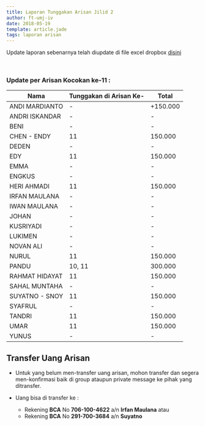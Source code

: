 ```yaml
---
title: Laporan Tunggakan Arisan Jilid 2
author: ft-umj-iv
date: 2018-05-19
template: article.jade
tags: laporan arisan
---
```


Update laporan sebenarnya telah diupdate di file excel dropbox [disini](https://www.dropbox.com/s/lqrvit24hfh3fot/Arisan%20UMJ%20TechInfo4%20Jilid%2002.xlsx?dl=0)

<br/>
<span class="more"></span>

### Update per Arisan Kocokan ke-11 :

|Nama									| Tunggakan di Arisan Ke- 	| Total 			|
| -------------------	| ------------------------- | ----------- |
| ANDI MARDIANTO 			| -	    		 						    | +150.000  		|
| ANDRI ISKANDAR 			| - 			  		            | -        		|
| BENI 						    | -			  		              | -				 		|
| CHEN - ENDY 				| 11		 						        | 150.000  		|
| DEDEN 					    | -			  		              | -				 		|
| EDY 						    | 11		 						        | 150.000  		|
| EMMA 						    | - 			  		            | -					 	|
| ENGKUS 					    | - 			  		            | -        		|
| HERI AHMADI 				| 11		 						        | 150.000  		|
| IRFAN MAULANA 			| -			  		              | -        		|
| IWAN MAULANA 				| -			  		              | -				 		|
| JOHAN 					    | -			  		              | -				 		|
| KUSRIYADI 				  | -			  		              | -				 		|
| LUKIMEN 					  | -			  		              | -				 		|
| NOVAN ALI 				  | -			  		              | -				 		|
| NURUL				 		    | 11    		 						    | 150.000  		|
| PANDU 					    | 10, 11 							      | 300.000  		|
| RAHMAT HIDAYAT 			| 11    		 						    | 150.000  		|
| SAHAL MUNTAHA 			| -	    		 						    | -			  		|
| SUYATNO - SNOY 			| 11    		 						    | 150.000  		|
| SYAFRUL 					  | -    		 						    	| -			  		|
| TANDRI 					    | 11    		 						    | 150.000  		|
| UMAR 						    | 11    		 						    | 150.000  		|
| YUNUS 					    | -			  		              | -				 		|

## Transfer Uang Arisan

+ Untuk yang belum men-transfer uang arisan, mohon transfer dan segera men-konfirmasi baik di group ataupun private message ke pihak yang ditransfer.

+ Uang bisa di transfer ke :
	- Rekening <b>BCA</b> No <b>706-100-4622</b> a/n <b>Irfan Maulana</b> atau
	- Rekening <b>BCA</b> No <b>291-700-3684</b> a/n <b>Suyatno</b>
